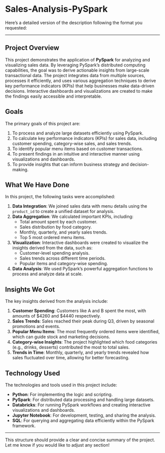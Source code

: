 # Sales-Analysis-PySpark

Here’s a detailed version of the description following the format you requested:

---

## Project Overview

This project demonstrates the application of **PySpark** for analyzing and visualizing sales data. By leveraging PySpark’s distributed computing capabilities, the goal was to derive actionable insights from large-scale transactional data. The project integrates data from multiple sources, processes it efficiently, and uses various aggregation techniques to derive key performance indicators (KPIs) that help businesses make data-driven decisions. Interactive dashboards and visualizations are created to make the findings easily accessible and interpretable.

## Goals

The primary goals of this project are:
1. To process and analyze large datasets efficiently using PySpark.
2. To calculate key performance indicators (KPIs) for sales data, including customer spending, category-wise sales, and sales trends.
3. To identify popular menu items based on customer transactions.
4. To present findings in an intuitive and interactive manner using visualizations and dashboards.
5. To provide insights that can inform business strategy and decision-making.

## What We Have Done

In this project, the following tasks were accomplished:
1. **Data Integration**: We joined sales data with menu details using the `product_id` to create a unified dataset for analysis.
2. **Data Aggregation**: We calculated important KPIs, including:
   - Total amount spent by each customer.
   - Sales distribution by food category.
   - Monthly, quarterly, and yearly sales trends.
   - Top 5 most ordered menu items.
3. **Visualization**: Interactive dashboards were created to visualize the insights derived from the data, such as:
   - Customer-level spending analysis.
   - Sales trends across different time periods.
   - Popular items and category-wise spending.
4. **Data Analysis**: We used PySpark’s powerful aggregation functions to process and analyze data at scale.

## Insights We Got

The key insights derived from the analysis include:
1. **Customer Spending**: Customers like A and B spent the most, with amounts of $4260 and $4440 respectively.
2. **Sales Trends**: Sales reached their peak during Q3, driven by seasonal promotions and events.
3. **Popular Menu Items**: The most frequently ordered items were identified, which can guide stock and marketing decisions.
4. **Category-wise Insights**: The project highlighted which food categories (e.g., drinks, desserts) contributed the most to total sales.
5. **Trends in Time**: Monthly, quarterly, and yearly trends revealed how sales fluctuated over time, allowing for better forecasting.

## Technology Used

The technologies and tools used in this project include:
- **Python**: For implementing the logic and scripting.
- **PySpark**: For distributed data processing and handling large datasets.
- **Databricks**: For running PySpark workflows and creating interactive visualizations and dashboards.
- **Jupyter Notebook**: For development, testing, and sharing the analysis.
- **SQL**: For querying and aggregating data efficiently within the PySpark framework.

---

This structure should provide a clear and concise summary of the project. Let me know if you would like to adjust any section!
